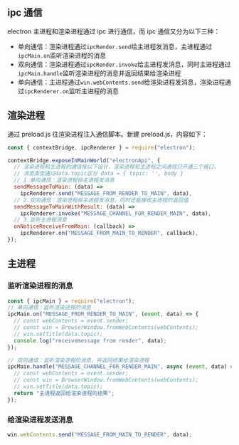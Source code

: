 ## ipc 通信

electron 主进程和渲染进程通过 ipc 进行通信，而 ipc 通信又分为以下三种：

- 单向通信：渲染进程通过`ipcRender.send`给主进程发消息，主进程通过`ipcMain.on`监听渲染进程的消息
- 双向通信：渲染进程通过`ipcRender.invoke`给主进程发消息，同时主进程通过`ipcMain.handle`监听渲染进程的消息并返回结果给渲染进程
- 单向通信：主进程通过`win.webContents.send`给渲染进程发消息，渲染进程通过`ipcRenderer.on`监听主进程的消息

## 渲染进程

通过 preload.js 往渲染进程注入通信脚本。新建 preload.js，内容如下：

```js
const { contextBridge, ipcRenderer } = require("electron");

contextBridge.exposeInMainWorld("electronApi", {
  // 渲染进程和主进程的通信按以下设计，渲染进程和主进程之间通信只开通三个接口，
  // 消息类型通过data.topic区分 data = { topic: '', body }
  // 1.单向通信：渲染进程给主进程发消息
  sendMessageToMain: (data) =>
    ipcRenderer.send("MESSAGE_FROM_RENDER_TO_MAIN", data),
  // 2.双向通信：渲染进程给主进程发消息，同时还能接收主进程的返回值
  sendMessageToMainWithResult: (data) =>
    ipcRenderer.invoke("MESSAGE_CHANNEL_FOR_RENDER_MAIN", data),
  // 3.监听主进程消息
  onNoticeReceiveFromMain: (callback) =>
    ipcRenderer.on("MESSAGE_FROM_MAIN_TO_RENDER", callback),
});
```

## 主进程

### 监听渲染进程的消息

```js
const { ipcMain } = require("electron");
// 单向通信：监听渲染进程的消息
ipcMain.on("MESSAGE_FROM_RENDER_TO_MAIN", (event, data) => {
  // const webContents = event.sender;
  // const win = BrowserWindow.fromWebContents(webContents);
  // win.setTitle(data.topic);
  console.log("receivemessage from render", data);
});

// 双向通信：监听渲染进程的消息，并返回结果给渲染进程
ipcMain.handle("MESSAGE_CHANNEL_FOR_RENDER_MAIN", async (event, data) => {
  // const webContents = event.sender;
  // const win = BrowserWindow.fromWebContents(webContents);
  // win.setTitle(data.topic);
  return "主进程返回给渲染进程的结果";
});
```

### 给渲染进程发送消息

```js
win.webContents.send("MESSAGE_FROM_MAIN_TO_RENDER", data);
```
